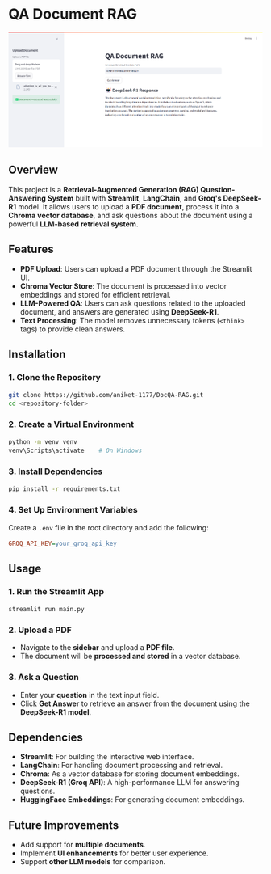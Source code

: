 # QA Document RAG

![alt text](image.png)

## Overview
This project is a **Retrieval-Augmented Generation (RAG) Question-Answering System** built with **Streamlit**, **LangChain**, and **Groq's DeepSeek-R1** model. It allows users to upload a **PDF document**, process it into a **Chroma vector database**, and ask questions about the document using a powerful **LLM-based retrieval system**.

## Features
- **PDF Upload**: Users can upload a PDF document through the Streamlit UI.
- **Chroma Vector Store**: The document is processed into vector embeddings and stored for efficient retrieval.
- **LLM-Powered QA**: Users can ask questions related to the uploaded document, and answers are generated using **DeepSeek-R1**.
- **Text Processing**: The model removes unnecessary tokens (`<think>` tags) to provide clean answers.

## Installation

### 1. Clone the Repository
```bash
git clone https://github.com/aniket-1177/DocQA-RAG.git
cd <repository-folder>
```

### 2. Create a Virtual Environment
```bash
python -m venv venv
venv\Scripts\activate    # On Windows
```

### 3. Install Dependencies
```bash
pip install -r requirements.txt
```

### 4. Set Up Environment Variables
Create a `.env` file in the root directory and add the following:
```ini
GROQ_API_KEY=your_groq_api_key
```

## Usage
### 1. Run the Streamlit App
```bash
streamlit run main.py
```

### 2. Upload a PDF
- Navigate to the **sidebar** and upload a **PDF file**.
- The document will be **processed and stored** in a vector database.

### 3. Ask a Question
- Enter your **question** in the text input field.
- Click **Get Answer** to retrieve an answer from the document using the **DeepSeek-R1 model**.

## Dependencies
- **Streamlit**: For building the interactive web interface.
- **LangChain**: For handling document processing and retrieval.
- **Chroma**: As a vector database for storing document embeddings.
- **DeepSeek-R1 (Groq API)**: A high-performance LLM for answering questions.
- **HuggingFace Embeddings**: For generating document embeddings.

## Future Improvements
- Add support for **multiple documents**.
- Implement **UI enhancements** for better user experience.
- Support **other LLM models** for comparison.